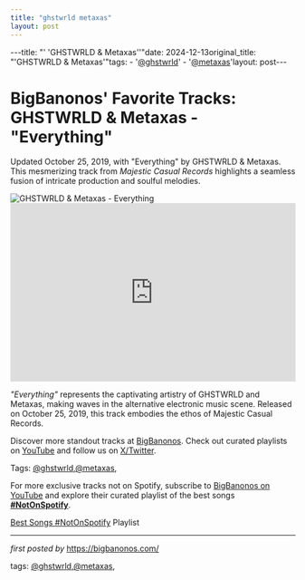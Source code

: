 ```yaml
---
title: "ghstwrld metaxas"
layout: post
---
```

---title: "' 'GHSTWRLD & Metaxas''"date: 2024-12-13original_title: "'GHSTWRLD & Metaxas'"tags:  - '[@ghstwrld](/tags/ghstwrld/)'  - '[@metaxas](/tags/metaxas/)'layout: post---<!-- Post Title --><h1 >BigBanonos' Favorite Tracks: GHSTWRLD & Metaxas - "Everything"</h1> <!-- Introductory Text --><p >Updated October 25, 2019, with "Everything" by GHSTWRLD & Metaxas. This mesmerizing track from <em>Majestic Casual Records</em> highlights a seamless fusion of intricate production and soulful melodies.</p> <!-- Featured Image --><div > <img src="https://i1.sndcdn.com/avatars-zEFLZuItaeeuKWCL-2SLP5A-t240x240.jpg" alt="GHSTWRLD & Metaxas - Everything" /></div> <!-- YouTube Video Embed --><div > <iframe width="100%" height="315" src="https://www.youtube.com/embed/QhwWaSXU0Ws" title="GHSTWRLD & Metaxas - 'Everything'" frameborder="0" allow="accelerometer; autoplay; encrypted-media; gyroscope; picture-in-picture; web-share" referrerpolicy="strict-origin-when-cross-origin" allowfullscreen></iframe></div> <!-- Song Information --><div > <p><em>"Everything"</em> represents the captivating artistry of GHSTWRLD and Metaxas, making waves in the alternative electronic music scene. Released on October 25, 2019, this track embodies the ethos of Majestic Casual Records.</p></div> <!-- Footer Links --><div > <p>Discover more standout tracks at <a href="https://bigbanonos.com/" target="_blank">BigBanonos</a>. Check out curated playlists on <a href="https://www.youtube.com/[@BigBanonos](/tags/BigBanonos/)" target="_blank">YouTube</a> and follow us on <a href="https://x.com/bigbanonos" target="_blank">X/Twitter</a>.</p></div> <!-- Tags --><p >Tags: [@ghstwrld](/tags/ghstwrld/),[@metaxas](/tags/metaxas/),</p><!--Subscribe and Playlist Links--><div>    <p>For more exclusive tracks not on Spotify, subscribe to <a href="https://www.youtube.com/[@BigBanonos](/tags/BigBanonos/)" target="_blank">BigBanonos on YouTube</a> and explore their curated playlist of the best songs <strong>[#NotOnSpotify](/tags/NotOnSpotify/)</strong>.</p>    <p><a href="https://www.youtube.com/playlist?list=PLtuNtuTatqI0kFahUCbtbfenC_ET5O_tr" target="_blank">Best Songs [#NotOnSpotify](/tags/NotOnSpotify/) Playlist<br /></a></p></div><hr /><p><em>first posted by</em> <a href="https://bigbanonos.com/" rel="noopener" target="_new">https://bigbanonos.com/</a></p><p>tags: [@ghstwrld](/tags/ghstwrld/),[@metaxas](/tags/metaxas/),</p>